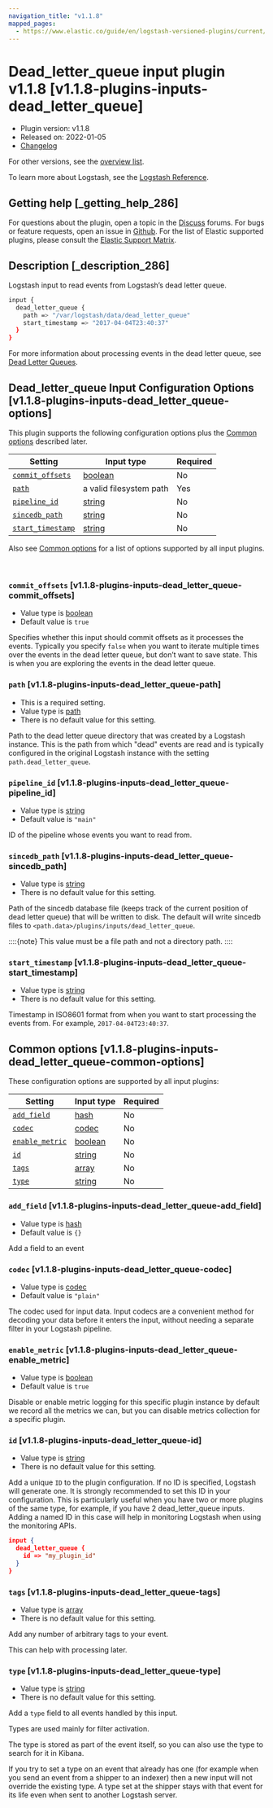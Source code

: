 ```yaml
---
navigation_title: "v1.1.8"
mapped_pages:
  - https://www.elastic.co/guide/en/logstash-versioned-plugins/current/v1.1.8-plugins-inputs-dead_letter_queue.html
---
```


# Dead_letter_queue input plugin v1.1.8 [v1.1.8-plugins-inputs-dead_letter_queue]


* Plugin version: v1.1.8
* Released on: 2022-01-05
* [Changelog](https://github.com/logstash-plugins/logstash-input-dead_letter_queue/blob/v1.1.8/CHANGELOG.md)

For other versions, see the [overview list](input-dead_letter_queue-index.md).

To learn more about Logstash, see the [Logstash Reference](logstash://reference/index.md).

## Getting help [_getting_help_286]

For questions about the plugin, open a topic in the [Discuss](http://discuss.elastic.co) forums. For bugs or feature requests, open an issue in [Github](https://github.com/logstash-plugins/logstash-input-dead_letter_queue). For the list of Elastic supported plugins, please consult the [Elastic Support Matrix](https://www.elastic.co/support/matrix#matrix_logstash_plugins).


## Description [_description_286]

Logstash input to read events from Logstash’s dead letter queue.

```sh
input {
  dead_letter_queue {
    path => "/var/logstash/data/dead_letter_queue"
    start_timestamp => "2017-04-04T23:40:37"
  }
}
```

For more information about processing events in the dead letter queue, see [Dead Letter Queues](logstash://reference/dead-letter-queues.md).


## Dead_letter_queue Input Configuration Options [v1.1.8-plugins-inputs-dead_letter_queue-options]

This plugin supports the following configuration options plus the [Common options](v1-1-8-plugins-inputs-dead_letter_queue.md#v1.1.8-plugins-inputs-dead_letter_queue-common-options) described later.

| Setting | Input type | Required |
| --- | --- | --- |
| [`commit_offsets`](v1-1-8-plugins-inputs-dead_letter_queue.md#v1.1.8-plugins-inputs-dead_letter_queue-commit_offsets) | [boolean](logstash://reference/configuration-file-structure.md#boolean) | No |
| [`path`](v1-1-8-plugins-inputs-dead_letter_queue.md#v1.1.8-plugins-inputs-dead_letter_queue-path) | a valid filesystem path | Yes |
| [`pipeline_id`](v1-1-8-plugins-inputs-dead_letter_queue.md#v1.1.8-plugins-inputs-dead_letter_queue-pipeline_id) | [string](logstash://reference/configuration-file-structure.md#string) | No |
| [`sincedb_path`](v1-1-8-plugins-inputs-dead_letter_queue.md#v1.1.8-plugins-inputs-dead_letter_queue-sincedb_path) | [string](logstash://reference/configuration-file-structure.md#string) | No |
| [`start_timestamp`](v1-1-8-plugins-inputs-dead_letter_queue.md#v1.1.8-plugins-inputs-dead_letter_queue-start_timestamp) | [string](logstash://reference/configuration-file-structure.md#string) | No |

Also see [Common options](v1-1-8-plugins-inputs-dead_letter_queue.md#v1.1.8-plugins-inputs-dead_letter_queue-common-options) for a list of options supported by all input plugins.

 

### `commit_offsets` [v1.1.8-plugins-inputs-dead_letter_queue-commit_offsets]

* Value type is [boolean](logstash://reference/configuration-file-structure.md#boolean)
* Default value is `true`

Specifies whether this input should commit offsets as it processes the events. Typically you specify `false` when you want to iterate multiple times over the events in the dead letter queue, but don’t want to save state. This is when you are exploring the events in the dead letter queue.


### `path` [v1.1.8-plugins-inputs-dead_letter_queue-path]

* This is a required setting.
* Value type is [path](logstash://reference/configuration-file-structure.md#path)
* There is no default value for this setting.

Path to the dead letter queue directory that was created by a Logstash instance. This is the path from which "dead" events are read and is typically configured in the original Logstash instance with the setting `path.dead_letter_queue`.


### `pipeline_id` [v1.1.8-plugins-inputs-dead_letter_queue-pipeline_id]

* Value type is [string](logstash://reference/configuration-file-structure.md#string)
* Default value is `"main"`

ID of the pipeline whose events you want to read from.


### `sincedb_path` [v1.1.8-plugins-inputs-dead_letter_queue-sincedb_path]

* Value type is [string](logstash://reference/configuration-file-structure.md#string)
* There is no default value for this setting.

Path of the sincedb database file (keeps track of the current position of dead letter queue) that will be written to disk. The default will write sincedb files to `<path.data>/plugins/inputs/dead_letter_queue`.

::::{note}
This value must be a file path and not a directory path.
::::



### `start_timestamp` [v1.1.8-plugins-inputs-dead_letter_queue-start_timestamp]

* Value type is [string](logstash://reference/configuration-file-structure.md#string)
* There is no default value for this setting.

Timestamp in ISO8601 format from when you want to start processing the events from. For example, `2017-04-04T23:40:37`.



## Common options [v1.1.8-plugins-inputs-dead_letter_queue-common-options]

These configuration options are supported by all input plugins:

| Setting | Input type | Required |
| --- | --- | --- |
| [`add_field`](v1-1-8-plugins-inputs-dead_letter_queue.md#v1.1.8-plugins-inputs-dead_letter_queue-add_field) | [hash](logstash://reference/configuration-file-structure.md#hash) | No |
| [`codec`](v1-1-8-plugins-inputs-dead_letter_queue.md#v1.1.8-plugins-inputs-dead_letter_queue-codec) | [codec](logstash://reference/configuration-file-structure.md#codec) | No |
| [`enable_metric`](v1-1-8-plugins-inputs-dead_letter_queue.md#v1.1.8-plugins-inputs-dead_letter_queue-enable_metric) | [boolean](logstash://reference/configuration-file-structure.md#boolean) | No |
| [`id`](v1-1-8-plugins-inputs-dead_letter_queue.md#v1.1.8-plugins-inputs-dead_letter_queue-id) | [string](logstash://reference/configuration-file-structure.md#string) | No |
| [`tags`](v1-1-8-plugins-inputs-dead_letter_queue.md#v1.1.8-plugins-inputs-dead_letter_queue-tags) | [array](logstash://reference/configuration-file-structure.md#array) | No |
| [`type`](v1-1-8-plugins-inputs-dead_letter_queue.md#v1.1.8-plugins-inputs-dead_letter_queue-type) | [string](logstash://reference/configuration-file-structure.md#string) | No |

### `add_field` [v1.1.8-plugins-inputs-dead_letter_queue-add_field]

* Value type is [hash](logstash://reference/configuration-file-structure.md#hash)
* Default value is `{}`

Add a field to an event


### `codec` [v1.1.8-plugins-inputs-dead_letter_queue-codec]

* Value type is [codec](logstash://reference/configuration-file-structure.md#codec)
* Default value is `"plain"`

The codec used for input data. Input codecs are a convenient method for decoding your data before it enters the input, without needing a separate filter in your Logstash pipeline.


### `enable_metric` [v1.1.8-plugins-inputs-dead_letter_queue-enable_metric]

* Value type is [boolean](logstash://reference/configuration-file-structure.md#boolean)
* Default value is `true`

Disable or enable metric logging for this specific plugin instance by default we record all the metrics we can, but you can disable metrics collection for a specific plugin.


### `id` [v1.1.8-plugins-inputs-dead_letter_queue-id]

* Value type is [string](logstash://reference/configuration-file-structure.md#string)
* There is no default value for this setting.

Add a unique `ID` to the plugin configuration. If no ID is specified, Logstash will generate one. It is strongly recommended to set this ID in your configuration. This is particularly useful when you have two or more plugins of the same type, for example, if you have 2 dead_letter_queue inputs. Adding a named ID in this case will help in monitoring Logstash when using the monitoring APIs.

```json
input {
  dead_letter_queue {
    id => "my_plugin_id"
  }
}
```


### `tags` [v1.1.8-plugins-inputs-dead_letter_queue-tags]

* Value type is [array](logstash://reference/configuration-file-structure.md#array)
* There is no default value for this setting.

Add any number of arbitrary tags to your event.

This can help with processing later.


### `type` [v1.1.8-plugins-inputs-dead_letter_queue-type]

* Value type is [string](logstash://reference/configuration-file-structure.md#string)
* There is no default value for this setting.

Add a `type` field to all events handled by this input.

Types are used mainly for filter activation.

The type is stored as part of the event itself, so you can also use the type to search for it in Kibana.

If you try to set a type on an event that already has one (for example when you send an event from a shipper to an indexer) then a new input will not override the existing type. A type set at the shipper stays with that event for its life even when sent to another Logstash server.




